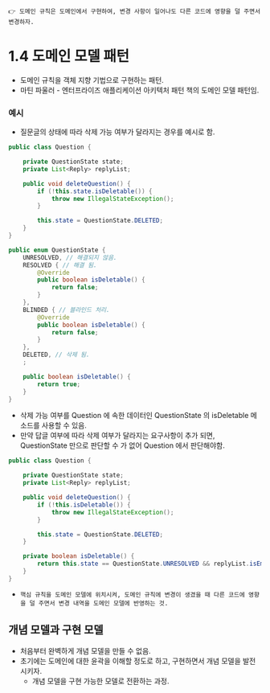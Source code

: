 ```
👉 도메인 규칙은 도메인에서 구현하여, 변경 사항이 일어나도 다른 코드에 영향을 덜 주면서 변경하자.
```

# 1.4 도메인 모델 패턴
- 도메인 규칙을 객체 지향 기법으로 구현하는 패턴.
- 마틴 파울러 - 엔터프라이즈 애플리케이션 아키텍처 패턴 책의 도메인 모델 패턴임.

### 예시
- 질문글의 상태에 따라 삭제 가능 여부가 달라지는 경우를 예시로 함.
```java
public class Question {

    private QuestionState state;
    private List<Reply> replyList;

    public void deleteQuestion() {
        if (!this.state.isDeletable()) {
            throw new IllegalStateException();   
        }

        this.state = QuestionState.DELETED;
    }
}

public enum QuestionState {
    UNRESOLVED, // 해결되지 않음.
    RESOLVED { // 해결 됨.
        @Override
        public boolean isDeletable() {
            return false;
        }
    },
    BLINDED { // 블라인드 처리.
        @Override
        public boolean isDeletable() {
            return false;
        }
    },
    DELETED, // 삭제 됨.
    ;

    public boolean isDeletable() {
        return true;
    }
}
```
- 삭제 가능 여부를 Question 에 속한 데이터인 QuestionState 의 isDeletable 메소드를 사용할 수 있음.
- 만약 답글 여부에 따라 삭제 여부가 달라지는 요구사항이 추가 되면, QuestionState 만으로 판단할 수 가 없어 Question 에서 판단해야함.

```java
public class Question {

    private QuestionState state;
    private List<Reply> replyList;

    public void deleteQuestion() {
        if (!this.isDeletable()) {
            throw new IllegalStateException();   
        }

        this.state = QuestionState.DELETED;
    }

    private boolean isDeletable() {
        return this.state == QuestionState.UNRESOLVED && replyList.isEmpty();
    }
}
```

- `핵심 규칙을 도메인 모델에 위치시켜, 도메인 규칙에 변경이 생겼을 때 다른 코드에 영향을 덜 주면서 변경 내역을 도메인 모델에 반영하는 것.`

## 개념 모델과 구현 모델
- 처음부터 완벽하게 개념 모델을 만들 수 없음.
- 초기에는 도메인에 대한 윤곽을 이해할 정도로 하고, 구현하면서 개념 모델을 발전시키자.
    - 개념 모델을 구현 가능한 모델로 전환하는 과정.